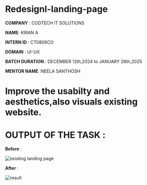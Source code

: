 # Redesignl-landing-page

**COMPANY** : CODTECH IT SOLUTIONS

**NAME**: KIRAN A

**INTERN ID** : CT0806CO

**DOMAIN** : UI-UX

**BATCH DURATION** : DECEMBER 12th,2024 to JANUARY 26th,2025

**MENTOR NAME** :NEELA SANTHOSH

# Improve the usabilty and aesthetics,also visuals existing website.

# OUTPUT OF THE TASK :
**Before** :

![existing landing page](https://github.com/user-attachments/assets/d369cd10-7c28-4908-b762-beab4e3d0907)

**After** :

![result](https://github.com/user-attachments/assets/ea44d122-9e4e-4557-b5d1-a9326252ceb3)
